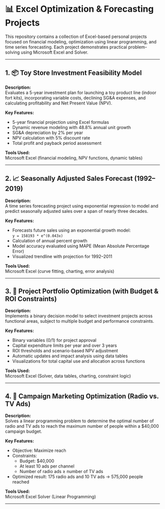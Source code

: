 # 📊 Excel Optimization & Forecasting Projects

This repository contains a collection of Excel-based personal projects focused on financial modeling, optimization using linear programming, and time series forecasting. Each project demonstrates practical problem-solving using Microsoft Excel and Solver.

---

## 1. 📦 Toy Store Investment Feasibility Model

**Description:**  
Evaluates a 5-year investment plan for launching a toy product line (indoor fort kits), incorporating variable costs, declining SG&A expenses, and calculating profitability and Net Present Value (NPV).

**Key Features:**
- 5-year financial projection using Excel formulas
- Dynamic revenue modeling with 48.8% annual unit growth
- SG&A depreciation by 2% per year
- NPV calculation with 5% discount rate
- Total profit and payback period assessment

**Tools Used:**  
Microsoft Excel (financial modeling, NPV functions, dynamic tables)

---

## 2. 📈 Seasonally Adjusted Sales Forecast (1992–2019)

**Description:**  
A time series forecasting project using exponential regression to model and predict seasonally adjusted sales over a span of nearly three decades.

**Key Features:**
- Forecasts future sales using an exponential growth model:  
  `y = 158193 * e^(0.043x)`
- Calculation of annual percent growth
- Model accuracy evaluated using MAPE (Mean Absolute Percentage Error)
- Visualized trendline with projection for 1992–2011

**Tools Used:**  
Microsoft Excel (curve fitting, charting, error analysis)

---

## 3. 🧮 Project Portfolio Optimization (with Budget & ROI Constraints)

**Description:**  
Implements a binary decision model to select investment projects across functional areas, subject to multiple budget and performance constraints.

**Key Features:**
- Binary variables (0/1) for project approval
- Capital expenditure limits per year and over 3 years
- ROI thresholds and scenario-based NPV adjustment
- Automatic updates and impact analysis using data tables
- Visualizations for total capital use and allocation across functions

**Tools Used:**  
Microsoft Excel (Solver, data tables, charting, constraint logic)

---

## 4. 📢 Campaign Marketing Optimization (Radio vs. TV Ads)

**Description:**  
Solves a linear programming problem to determine the optimal number of radio and TV ads to reach the maximum number of people within a $40,000 campaign budget.

**Key Features:**
- Objective: Maximize reach
- Constraints:
  - Budget: $40,000
  - At least 10 ads per channel
  - Number of radio ads ≥ number of TV ads
- Optimized result: 175 radio ads and 10 TV ads → 575,000 people reached

**Tools Used:**  
Microsoft Excel Solver (Linear Programming)

---
